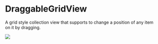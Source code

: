 # DraggableGridView
A grid style collection view that supports to change a position of any item on it by dragging.

![](https://github.com/fullc0de/DraggableGridView/blob/main/draggableview_small.gif)
